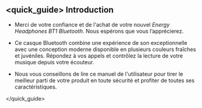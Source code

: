 ## <quick_guide> Introduction

*	Merci de votre confiance et de l'achat de votre nouvel *Energy Headphones BT1 Bluetooth*. Nous espérons que vous l’apprécierez.

*	Ce casque Bluetooth combine une expérience de son exceptionnelle avec une conception moderne disponible en plusieurs couleurs fraîches et juvéniles. Répondez à vos appels et contrôlez la lecture de votre musique depuis votre écouteur.

* Nous vous conseillons de lire ce manuel de l'utilisateur pour tirer le meilleur parti de votre produit en toute sécurité et profiter de toutes ses caractéristiques.

</unique> </quick_guide>
